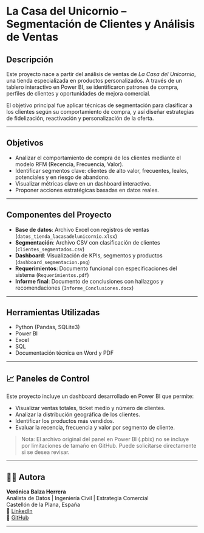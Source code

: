 #  La Casa del Unicornio – Segmentación de Clientes y Análisis de Ventas

##  Descripción

Este proyecto nace a partir del análisis de ventas de *La Casa del Unicornio*, una tienda especializada en productos personalizados. A través de un tablero interactivo en Power BI,
se identificaron patrones de compra, perfiles de clientes y oportunidades de mejora comercial.

El objetivo principal fue aplicar técnicas de segmentación para clasificar a los clientes según su comportamiento de compra, y así diseñar estrategias de fidelización, reactivación 
y personalización de la oferta.

---

##  Objetivos

- Analizar el comportamiento de compra de los clientes mediante el modelo RFM (Recencia, Frecuencia, Valor).
- Identificar segmentos clave: clientes de alto valor, frecuentes, leales, potenciales y en riesgo de abandono.
- Visualizar métricas clave en un dashboard interactivo.
- Proponer acciones estratégicas basadas en datos reales.

---

##  Componentes del Proyecto

- **Base de datos**: Archivo Excel con registros de ventas (`datos_tienda_lacasadelunicornio.xlsx`)
- **Segmentación**: Archivo CSV con clasificación de clientes (`clientes_segmentados.csv`)
- **Dashboard**: Visualización de KPIs, segmentos y productos (`dashboard_segmentacion.png`)
- **Requerimientos**: Documento funcional con especificaciones del sistema (`Requerimientos.pdf`)
- **Informe final**: Documento de conclusiones con hallazgos y recomendaciones (`Informe_Conclusiones.docx`)

---

##  Herramientas Utilizadas

- Python (Pandas, SQLite3)
- Power BI
- Excel
- SQL
- Documentación técnica en Word y PDF


---

## 📈 Paneles de Control

Este proyecto incluye un dashboard desarrollado en Power BI que permite:

- Visualizar ventas totales, ticket medio y número de clientes.
- Analizar la distribución geográfica de los clientes.
- Identificar los productos más vendidos.
- Evaluar la recencia, frecuencia y valor por segmento de cliente.

> Nota: El archivo original del panel en Power BI (.pbix) no se incluye por limitaciones de tamaño en GitHub. Puede solicitarse directamente si se desea revisar.

---

## 👩‍💻 Autora

**Verónica Balza Herrera**  
Analista de Datos | Ingeniería Civil | Estrategia Comercial  
Castellón de la Plana, España  
🔗 [LinkedIn](https://linkedin.com/in/veronicabalza)  
🔗 [GitHub](https://github.com/veronicabalza)

---




